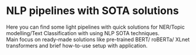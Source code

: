 
# NLP pipelines with SOTA solutions

Here you can find some light pipelines with quick solutions for NER/Topic modelling/Text Classification with using NLP SOTA techniques.<br />
Main focus on ready-made solutions like pre-trained BERT/ roBERTa/ XLnet transformers and brief how-to-use setup with application.
